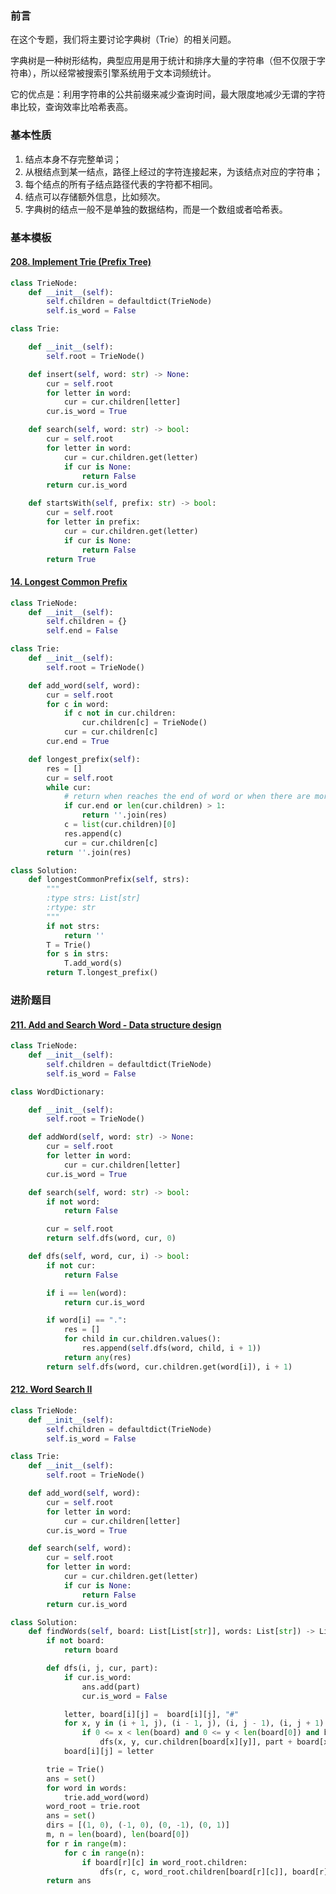 ### 前言

在这个专题，我们将主要讨论字典树（Trie）的相关问题。

字典树是一种树形结构，典型应用是用于统计和排序大量的字符串（但不仅限于字符串），所以经常被搜索引擎系统用于文本词频统计。

它的优点是：利用字符串的公共前缀来减少查询时间，最大限度地减少无谓的字符串比较，查询效率比哈希表高。

### 基本性质

1. 结点本身不存完整单词；
2. 从根结点到某一结点，路径上经过的字符连接起来，为该结点对应的字符串；
3. 每个结点的所有子结点路径代表的字符都不相同。
4. 结点可以存储额外信息，比如频次。
5. 字典树的结点一般不是单独的数据结构，而是一个数组或者哈希表。

### 基本模板

#### [208. Implement Trie (Prefix Tree)](https://leetcode.com/problems/implement-trie-prefix-tree/)

```python
class TrieNode:
    def __init__(self):
        self.children = defaultdict(TrieNode)
        self.is_word = False

class Trie:

    def __init__(self):
        self.root = TrieNode()

    def insert(self, word: str) -> None:
        cur = self.root
        for letter in word:
            cur = cur.children[letter]
        cur.is_word = True

    def search(self, word: str) -> bool:
        cur = self.root
        for letter in word:
            cur = cur.children.get(letter)
            if cur is None:
                return False
        return cur.is_word

    def startsWith(self, prefix: str) -> bool:
        cur = self.root
        for letter in prefix:
            cur = cur.children.get(letter)
            if cur is None:
                return False
        return True
```

#### [14. Longest Common Prefix](https://leetcode.com/problems/longest-common-prefix/)

```python
class TrieNode:
    def __init__(self):
        self.children = {}
        self.end = False

class Trie:
    def __init__(self):
        self.root = TrieNode()

    def add_word(self, word):
        cur = self.root
        for c in word:
            if c not in cur.children:
                cur.children[c] = TrieNode()
            cur = cur.children[c]
        cur.end = True

    def longest_prefix(self):
        res = []
        cur = self.root
        while cur:
            # return when reaches the end of word or when there are more than 1 branches
            if cur.end or len(cur.children) > 1:
                return ''.join(res)
            c = list(cur.children)[0]
            res.append(c)
            cur = cur.children[c]
        return ''.join(res)

class Solution:
    def longestCommonPrefix(self, strs):
        """
        :type strs: List[str]
        :rtype: str
        """
        if not strs:
            return ''
        T = Trie()
        for s in strs:
            T.add_word(s)
        return T.longest_prefix()
```

### 进阶题目

#### [211. Add and Search Word - Data structure design](https://leetcode.com/problems/add-and-search-word-data-structure-design/)

```python
class TrieNode:
    def __init__(self):
        self.children = defaultdict(TrieNode)
        self.is_word = False

class WordDictionary:

    def __init__(self):
        self.root = TrieNode()

    def addWord(self, word: str) -> None:
        cur = self.root
        for letter in word:
            cur = cur.children[letter]
        cur.is_word = True

    def search(self, word: str) -> bool:
        if not word:
            return False

        cur = self.root
        return self.dfs(word, cur, 0)

    def dfs(self, word, cur, i) -> bool:
        if not cur:
            return False

        if i == len(word):
            return cur.is_word

        if word[i] == ".":
            res = []
            for child in cur.children.values():
                res.append(self.dfs(word, child, i + 1))
            return any(res)
        return self.dfs(word, cur.children.get(word[i]), i + 1)
```

#### [212. Word Search II](https://leetcode.com/problems/word-search-ii/)

```python
class TrieNode:
    def __init__(self):
        self.children = defaultdict(TrieNode)
        self.is_word = False

class Trie:
    def __init__(self):
        self.root = TrieNode()

    def add_word(self, word):
        cur = self.root
        for letter in word:
            cur = cur.children[letter]
        cur.is_word = True

    def search(self, word):
        cur = self.root
        for letter in word:
            cur = cur.children.get(letter)
            if cur is None:
                return False
        return cur.is_word

class Solution:
    def findWords(self, board: List[List[str]], words: List[str]) -> List[str]:
        if not board:
            return board

        def dfs(i, j, cur, part):
            if cur.is_word:
                ans.add(part)
                cur.is_word = False

            letter, board[i][j] =  board[i][j], "#"
            for x, y in (i + 1, j), (i - 1, j), (i, j - 1), (i, j + 1):
                if 0 <= x < len(board) and 0 <= y < len(board[0]) and board[x][y] in cur.children:
                    dfs(x, y, cur.children[board[x][y]], part + board[x][y])
            board[i][j] = letter

        trie = Trie()
        ans = set()
        for word in words:
            trie.add_word(word)
        word_root = trie.root
        ans = set()
        dirs = [(1, 0), (-1, 0), (0, -1), (0, 1)]
        m, n = len(board), len(board[0])
        for r in range(m):
            for c in range(n):
                if board[r][c] in word_root.children:
                    dfs(r, c, word_root.children[board[r][c]], board[r][c])
        return ans
```
